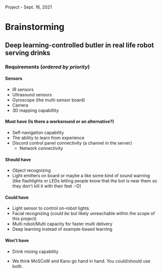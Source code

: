 Project - Sept. 16, 2021

# Brainstorming

## Deep learning-controlled butler in real life robot serving drinks

### Requirements (_ordered by priority_)
#### Sensors
- IR sensors
- Ultrasound sensors
- Gyroscope (the multi-sensor board)
- Camera
- 3D mapping capabillity

#### Must have (Is there a workaround or an alternative?)
- Self-navigation capability
- The ability to learn from experience
- Discord control panel connectivity (a channel in the server)
    - Network connectivity
#### Should have
- Object recognizing
- Light emitters on board or maybe a like some kind of sound warning (like flashlights or LEDs letting people know that the bot is near them so they don't kill it with their feet :-D)
#### Could have
- Light sensor to control on-robot lights.
- Facial recognizing (_could be_ but likely unreachable within the scope of this project)
- Multi robot/Multi capacity for faster multi delivery
- Deep learning instead of example-based learning
#### Won't have
- Drink mixing capability

- We think MoSCoW and Kano go hand in hand. You could/should use both.
